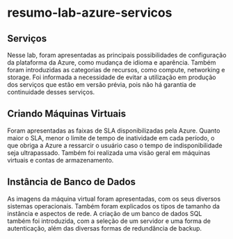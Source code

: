 # resumo-lab-azure-servicos

## Serviços
Nesse lab, foram apresentadas as principais possibilidades de configuração da plataforma da Azure, como mudança de idioma e aparência. Também foram introduzidas as categorias de recursos, como compute, networking e storage. Foi informada a necessidade de evitar a utilização em produção dos serviços que estão em versão prévia, pois não há garantia de continuidade desses serviços.

## Criando Máquinas Virtuais
Foram apresentadas as faixas de SLA disponibilizadas pela Azure. Quanto maior o SLA, menor o limite de tempo de inatividade em cada período, o que obriga a Azure a ressarcir o usuário caso o tempo de indisponibilidade seja ultrapassado. Também foi realizada uma visão geral em máquinas virtuais e contas de armazenamento.

## Instância de Banco de Dados
As imagens da máquina virtual foram apresentadas, com os seus diversos sistemas operacionais. Também foram explicados os tipos de tamanho da instância e aspectos de rede. A criação de um banco de dados SQL também foi introduzida, com a seleção de um servidor e uma forma de autenticação, além das diversas formas de redundância de backup.
